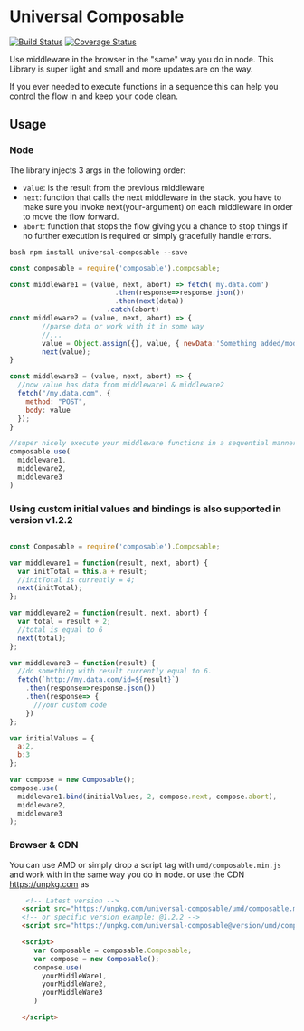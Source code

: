 # Universal Composable #

[![Build Status](https://travis-ci.org/lxibarra/universal-composable.svg?branch=master)](https://travis-ci.org/lxibarra/universal-composable)
[![Coverage Status](https://coveralls.io/repos/github/lxibarra/universal-composable/badge.svg?branch=master)](https://coveralls.io/github/lxibarra/universal-composable?branch=master)

Use middleware in the browser in the "same" way you do in node.
This Library is super light and small and more updates are on the way.

If you ever needed to execute functions in a sequence this can help you control the flow in and keep your code clean.


## Usage ##

### Node ###

The library injects 3 args in the following order:
* ``` value ```: is the result from the previous middleware
* ``` next ```: function that calls the next middleware in the stack. you have to make sure you invoke next(your-argument) on each middleware in order to move the flow forward.
* ``` abort ```: function that stops the flow giving you a chance to stop things if no further execution is required or simply gracefully handle errors.   


```bash npm install universal-composable --save ```

```javascript
const composable = require('composable').composable;

const middleware1 = (value, next, abort) => fetch('my.data.com')
                          .then(response=>response.json())
                          .then(next(data))
                        .catch(abort)
const middleware2 = (value, next, abort) => {
        //parse data or work with it in some way
        //...
        value = Object.assign({}, value, { newData:'Something added/modified' })
        next(value);
}

const middleware3 = (value, next, abort) => {
  //now value has data from middleware1 & middleware2
  fetch("/my.data.com", {
    method: "POST",
    body: value
  });
}

//super nicely execute your middleware functions in a sequential manner.
composable.use(
  middleware1,
  middleware2,
  middleware3
)

```

### Using custom initial values and bindings is also supported in version v1.2.2 ###
```javascript

const Composable = require('composable').Composable;

var middleware1 = function(result, next, abort) {
  var initTotal = this.a + result;
  //initTotal is currently = 4;
  next(initTotal);
};

var middleware2 = function(result, next, abort) {
  var total = result + 2;
  //total is equal to 6
  next(total);
};

var middleware3 = function(result) {
  //do something with result currently equal to 6.
  fetch(`http://my.data.com/id=${result}`)
    .then(response=>response.json())
    .then(response=> {
      //your custom code
    })
};

var initialValues = {
  a:2,
  b:3
};

var compose = new Composable();
compose.use(
  middleware1.bind(initialValues, 2, compose.next, compose.abort),
  middleware2,
  middleware3
);
```


### Browser & CDN ###

You can use AMD or simply drop a script tag with ``` umd/composable.min.js ``` and work with in the same way you do in node.
or use the CDN https://unpkg.com as
```html
    <!-- Latest version -->
   <script src="https://unpkg.com/universal-composable/umd/composable.min.js"></script>
   <!-- or specific version example: @1.2.2 -->
   <script src="https://unpkg.com/universal-composable@version/umd/composable.min.js"></script>

   <script>
      var Composable = composable.Composable;
      var compose = new Composable();
      compose.use(
        yourMiddleWare1,
        yourMiddleWare2,
        yourMiddleWare3
      )

   </script>

 ```
